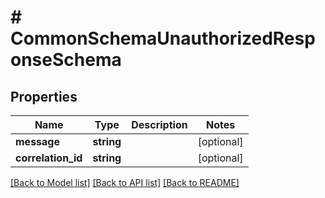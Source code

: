 # # CommonSchemaUnauthorizedResponseSchema

## Properties

Name | Type | Description | Notes
------------ | ------------- | ------------- | -------------
**message** | **string** |  | [optional]
**correlation_id** | **string** |  | [optional]

[[Back to Model list]](../../README.md#models) [[Back to API list]](../../README.md#endpoints) [[Back to README]](../../README.md)
